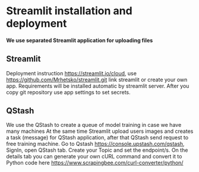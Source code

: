 # Streamlit installation and deployment

#### We use separated Streamlit application for uploading files
## Streamlit

Deployment instruction https://streamlit.io/cloud, 
use https://github.com/Mrhetsko/streamlit.git link streamlit or create your own app.
Requirements will be installed automatic by streamlit server.
After you copy git repository use app settings to set secrets.

## QStash

We use the QStash to create a queue of model training in case we have many machines
At the same time Streamlit upload users images and creates a task (message) for QStash application, after that QStash 
send request to free training machine.
  Go to Qstash https://console.upstash.com/qstash, SignIn, open QStash tab. Create your Topic and set the endpoint/s.
On the details tab you can generate your own cURL command and convert it to Python code here https://www.scrapingbee.com/curl-converter/python/
